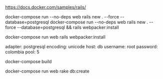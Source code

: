 https://docs.docker.com/samples/rails/


docker-compose run --no-deps web rails new . --force --database=postgresql 
docker-compose run --no-deps web rails new . --force --database=postgresql && rails webpacker:install

docker-compose run web rails webpacker:install

adapter: postgresql
  encoding: unicode
  host: db
  username: root
  password: colombia
  pool: 5

docker-compose build

docker-compose run web rake db:create

